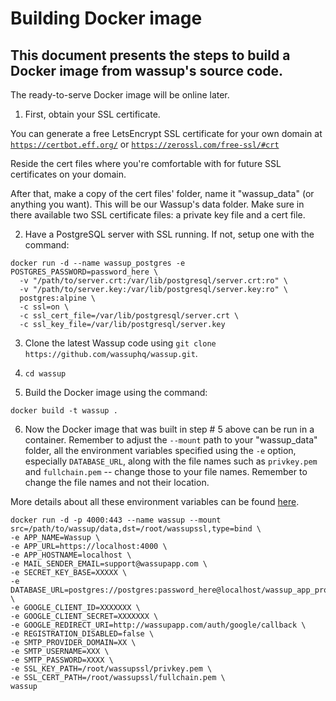 # Building Docker image

## This document presents the steps to build a Docker image from wassup's source code.

The ready-to-serve Docker image will be online later.

1. First, obtain your SSL certificate. 

You can generate a free LetsEncrypt SSL certificate for your own domain at
[`https://certbot.eff.org/`](https://certbot.eff.org/) or [`https://zerossl.com/free-ssl/#crt`](https://zerossl.com/free-ssl/#crt)

Reside the cert files where you're comfortable with for future SSL certificates on your domain. 

After that, make a copy of the cert files' folder, name it "wassup_data" (or anything you want). This will be our Wassup's data folder.
Make sure in there available two SSL certificate files: a private key file and a cert file.

2. Have a PostgreSQL server with SSL running. If not, setup one with the command:

```
docker run -d --name wassup_postgres -e POSTGRES_PASSWORD=password_here \
  -v "/path/to/server.crt:/var/lib/postgresql/server.crt:ro" \
  -v "/path/to/server.key:/var/lib/postgresql/server.key:ro" \
  postgres:alpine \
  -c ssl=on \
  -c ssl_cert_file=/var/lib/postgresql/server.crt \
  -c ssl_key_file=/var/lib/postgresql/server.key
```

3. Clone the latest Wassup code using  `git clone https://github.com/wassuphq/wassup.git`.

4. `cd wassup`

5. Build the Docker image using the command: 

`docker build -t wassup .`

6. Now the Docker image that was built in step # 5 above can be run in a container. Remember to adjust the `--mount` path to your "wassup_data" folder, all the environment variables 
specified using the `-e` option, especially `DATABASE_URL`, along with the file names such as `privkey.pem` and `fullchain.pem` -- change those 
to your file names. Remember to change the file names and not their location.

More details about all these environment variables can be found [here](/.env.example).

```
docker run -d -p 4000:443 --name wassup --mount src=/path/to/wassup/data,dst=/root/wassupssl,type=bind \
-e APP_NAME=Wassup \
-e APP_URL=https://localhost:4000 \
-e APP_HOSTNAME=localhost \
-e MAIL_SENDER_EMAIL=support@wassupapp.com \
-e SECRET_KEY_BASE=XXXXX \
-e DATABASE_URL=postgres://postgres:password_here@localhost/wassup_app_prod \
-e GOOGLE_CLIENT_ID=XXXXXXX \
-e GOOGLE_CLIENT_SECRET=XXXXXXX \
-e GOOGLE_REDIRECT_URI=http://wassupapp.com/auth/google/callback \
-e REGISTRATION_DISABLED=false \
-e SMTP_PROVIDER_DOMAIN=XX \
-e SMTP_USERNAME=XXX \
-e SMTP_PASSWORD=XXXX \
-e SSL_KEY_PATH=/root/wassupssl/privkey.pem \
-e SSL_CERT_PATH=/root/wassupssl/fullchain.pem \
wassup
```
